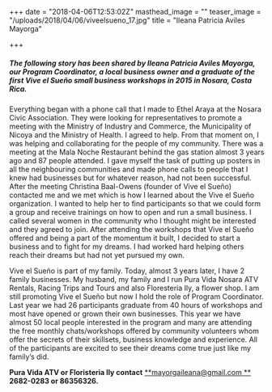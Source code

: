 +++
date = "2018-04-06T12:53:02Z"
masthead_image = ""
teaser_image = "/uploads/2018/04/06/viveelsueno_17.jpg"
title = "Ileana Patricia Aviles Mayorga"

+++
##### **The following story has been shared by Ileana Patricia Aviles Mayorga, our Program Coordinator, a local business owner and a graduate of the first Vive el Sueño small business workshops in 2015 in Nosara, Costa Rica.**
  
Everything began with a phone call that I made to Ethel Araya at the Nosara Civic Association. They were looking for representatives to promote a meeting with the Ministry of Industry and Commerce, the Municipality of Nicoya and the Ministry of Health. I agreed to help. From that moment on, I was helping and collaborating for the people of my community. There was a meeting at the Mala Noche Restaurant behind the gas station almost 3 years ago and 87 people attended. I gave myself the task of putting up posters in all the neighbouring communities and made phone calls to people that I knew had businesses but for whatever reason, had not been successful. After the meeting Christina Baal-Owens (founder of Vive el Sueño) contacted me and we met which is how I learned about the Vive el Sueño organization. I wanted to help her to find participants so that we could form a group and receive trainings on how to open and run a small business. I called several women in the community who I thought might be interested and they agreed to join. After attending the workshops that Vive el Sueño offered and being a part of the momentum it built, I decided to start a business and to fight for my dreams. I had worked hard helping others reach their dreams but had not yet pursued my own.

Vive el Sueño is part of my family. Today, almost 3 years later, I have 2 family businesses. My husband, my family and I run Pura Vida Nosara ATV Rentals, Racing Trips and Tours and also Floresteria Ily, a flower shop. I am still promoting Vive el Sueño but now I hold the role of Program Coordinator. Last year we had 26 participants graduate from 40 hours of workshops and most have opened or grown their own businesses. This year we have almost 50 local people interested in the program and many are attending the free monthly chats/workshops offered by community volunteers whom offer the secrets of their skillsets, business knowledge and experience. All of the participants are excited to see their dreams come true just like my family’s did.

**Pura Vida ATV or Floristeria Ily contact** [**mayorgaileana@gmail.com **](mailto:mayorgaileana@gmail.com)  
**2682-0283 or 86356326.**